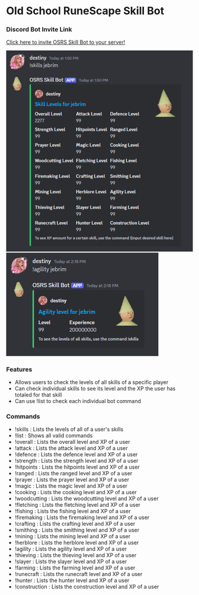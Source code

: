 # Old School RuneScape Skill Bot
### Discord Bot Invite Link
[Click here to invite OSRS Skill Bot to your server!](https://discord.com/oauth2/authorize?client_id=1317430179022376971)

![screenshot2](/images/skills.PNG)
![screenshot1](/images/agility.PNG)

### Features
- Allows users to check the levels of all skills of a specific player
- Can check individual skills to see its level and the XP the user has totaled for that skill
- Can use !list to check each individual bot command

### Commands
- !skills : Lists the levels of all of a user's skills
- !list : Shows all valid commands
- !overall : Lists the overall level and XP of a user
- !attack : Lists the attack level and XP of a user
- !defence : Lists the defence level and XP of a user
- !strength : Lists the strength level and XP of a user
- !hitpoints : Lists the hitpoints level and XP of a user
- !ranged : Lists the ranged level and XP of a user
- !prayer : Lists the prayer level and XP of a user
- !magic : Lists the magic level and XP of a user
- !cooking : Lists the cooking level and XP of a user
- !woodcutting : Lists the woodcutting level and XP of a user
- !fletching : Lists the fletching level and XP of a user
- !fishing : Lists the fishing level and XP of a user
- !firemaking : Lists the firemaking level and XP of a user
- !crafting : Lists the crafting level and XP of a user
- !smithing : Lists the smithing level and XP of a user
- !mining : Lists the mining level and XP of a user
- !herblore : Lists the herblore level and XP of a user
- !agility : Lists the agility level and XP of a user
- !thieving : Lists the thieving level and XP of a user
- !slayer : Lists the slayer level and XP of a user
- !farming : Lists the farming level and XP of a user
- !runecraft : Lists the runecraft level and XP of a user
- !hunter : Lists the hunter level and XP of a user
- !construction : Lists the construction level and XP of a user
